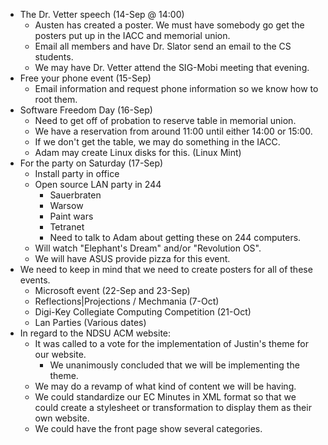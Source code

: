 <ul>
	<li>The Dr. Vetter speech (14-Sep @ 14:00)
<ul>
	<li> Austen has created a poster. We must have somebody go get the posters put up in the IACC and memorial union.</li>
	<li>Email all members and have Dr. Slator send an email to the CS students.</li>
	<li> We may have Dr. Vetter attend the SIG-Mobi meeting that evening.</li>
</ul>
</li>
	<li>Free your phone event (15-Sep)
<ul>
	<li>Email information and request phone information so we know how to root them.</li>
</ul>
</li>
	<li>Software Freedom Day (16-Sep)
<ul>
	<li>Need to get off of probation to reserve table in memorial union.</li>
	<li>We have a reservation from around 11:00 until either 14:00 or 15:00.</li>
	<li>If we don't get the table, we may do something in the IACC.</li>
	<li>Adam may create Linux disks for this. (Linux Mint)</li>
</ul>
</li>
	<li>For the party on Saturday (17-Sep)
<ul>
	<li>Install party in office</li>
	<li>Open source LAN party in 244
<ul>
	<li>Sauerbraten</li>
	<li>Warsow</li>
	<li>Paint wars</li>
	<li>Tetranet</li>
	<li>Need to talk to Adam about getting these on 244 computers.</li>
</ul>
</li>
	<li>Will watch "Elephant's Dream" and/or "Revolution OS".</li>
	<li>We will have ASUS provide pizza for this event.</li>
</ul>
</li>
	<li>We need to keep in mind that we need to create posters for all of these events.
<ul>
	<li>Microsoft event (22-Sep and 23-Sep)</li>
	<li>Reflections|Projections / Mechmania (7-Oct)</li>
	<li>Digi-Key Collegiate Computing Competition (21-Oct)</li>
	<li>Lan Parties (Various dates)</li>
</ul>
</li>
	<li>In regard to the NDSU ACM website:
<ul>
	<li>It was called to a vote for the implementation of Justin's theme for our website.
<ul>
	<li>We unanimously concluded that we will be implementing the theme.</li>
</ul>
</li>
	<li>We may do a revamp of what kind of content we will be having.</li>
	<li>We could standardize our EC Minutes in XML format so that we could create a stylesheet or transformation to display them as their own website.</li>
	<li>We could have the front page show several categories.</li>
</ul>
</li>
</ul>